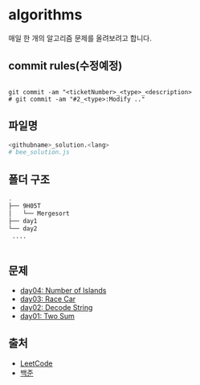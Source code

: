 # algorithms

매일 한 개의 알고리즘 문제를 올려보려고 합니다.

## commit rules(수정예정)

```

git commit -am "<ticketNumber>_<type>_<description>
# git commit -am "#2_<type>:Modify .."

```

## 파일명

```bash
<githubname>_solution.<lang>
# bee_solution.js
```


## 폴더 구조

```bash
.
├── 9H05T
│   └── Mergesort
├── day1
└── day2
 ....
 
```

## 문제

- [day04: Number of Islands](https://github.com/gather-around-and-code/algorithms/issues/4)
- [day03: Race Car](https://github.com/gather-around-and-code/algorithms/issues/3)
- [day02: Decode String](https://github.com/gather-around-and-code/algorithms/issues/1)
- [day01: Two Sum](https://github.com/gather-around-and-code/algorithms/issues/2)


## 출처
- [LeetCode](https://leetcode.com/)
- [백준](https://www.acmicpc.net/)
